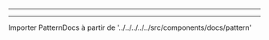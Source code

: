 - - -
- - -

Importer PatternDocs à partir de '../../../../../src/components/docs/pattern'

<PatternDocs pattern='simone' />
